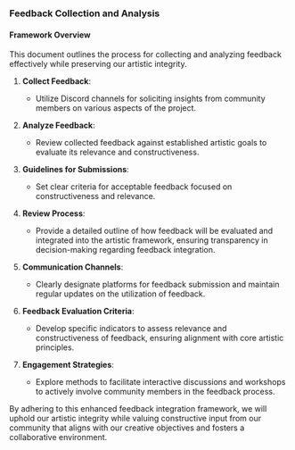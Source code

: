 

### Feedback Collection and Analysis

#### Framework Overview
This document outlines the process for collecting and analyzing feedback effectively while preserving our artistic integrity.

1. **Collect Feedback**:
   - Utilize Discord channels for soliciting insights from community members on various aspects of the project.

2. **Analyze Feedback**:
   - Review collected feedback against established artistic goals to evaluate its relevance and constructiveness.

3. **Guidelines for Submissions**:
   - Set clear criteria for acceptable feedback focused on constructiveness and relevance.

4. **Review Process**:
   - Provide a detailed outline of how feedback will be evaluated and integrated into the artistic framework, ensuring transparency in decision-making regarding feedback integration.

5. **Communication Channels**:
   - Clearly designate platforms for feedback submission and maintain regular updates on the utilization of feedback.

6. **Feedback Evaluation Criteria**:
   - Develop specific indicators to assess relevance and constructiveness of feedback, ensuring alignment with core artistic principles.

7. **Engagement Strategies**:
   - Explore methods to facilitate interactive discussions and workshops to actively involve community members in the feedback process.

By adhering to this enhanced feedback integration framework, we will uphold our artistic integrity while valuing constructive input from our community that aligns with our creative objectives and fosters a collaborative environment.